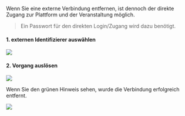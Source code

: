 Wenn Sie eine externe Verbindung entfernen, ist dennoch der direkte Zugang zur Plattform und der Veranstaltung möglich.

> Ein Passwort für den direkten Login/Zugang wird dazu benötigt.

#### 1. externen Identifizierer auswählen

![](editExternalIdA.png)

#### 2. Vorgang auslösen

![](editExternalIdB.png)

Wenn Sie den grünen Hinweis sehen, wurde die Verbindung erfolgreich entfernt.

![](editExternalIdC.png)